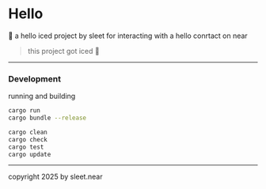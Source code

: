 # Hello
🧊 a hello iced project by sleet for interacting with a hello conrtact on near

> this project got iced 🧊

---

### Development
running and building
```sh
cargo run
cargo bundle --release

cargo clean
cargo check
cargo test
cargo update
```



---


copyright 2025 by sleet.near